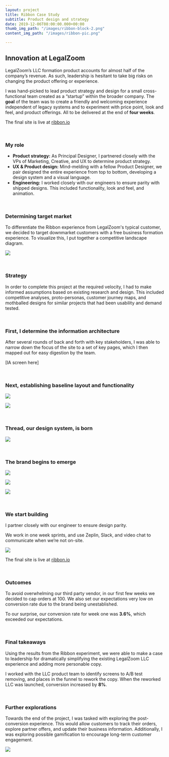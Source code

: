 ```yaml
---
layout: project
title: Ribbon Case Study
subtitle: Product design and strategy
date: 2019-12-06T08:00:00.000+00:00
thumb_img_path: "/images/ribbon-block-2.png"
content_img_path: "/images/ribbon-pic.png"

---
```

## Innovation at LegalZoom

LegalZoom’s LLC formation product accounts for almost half of the company’s revenue. As such, leadership is hesitant to take big risks on changing the product offering or experience.

I was hand-picked to lead product strategy and design for a small cross-functional team created as a “startup” within the broader company. The **goal** of the team was to create a friendly and welcoming experience independent of legacy systems and to experiment with price point, look and feel, and product offerings. All to be delivered at the end of **four weeks**.

The final site is live at <a href="http://www.ribbon.io" target="_new">ribbon.io</a>

<p>&nbsp;</p>

### My role

* **Product strategy:** As Principal Designer, I partnered closely with the VPs of Marketing, Creative, and UX to determine product strategy.
* **UX & Product design:** Mind-melding with a fellow Product Designer, we pair designed the entire experience from top to bottom, developing a design system and a visual language.
* **Engineering:** I worked closely with our engineers to ensure parity with shipped designs. This included functionality, look and feel, and animation.

<p>&nbsp;</p>

### Determining target market

To differentiate the Ribbon experience from LegalZoom's typical customer, we decided to target downmarket customers with a free business formation experience. To visualize this, I put together a competitive landscape diagram.

![](/images/competitive-landscape-1.png)

<p>&nbsp;</p>

### Strategy

In order to complete this project at the required velocity, I had to make informed assumptions based on existing research and design. This included competitive analyses, proto-personas, customer journey maps, and mothballed designs for similar projects that had been usability and demand tested.

<p>&nbsp;</p>

### First, I determine the information architecture

After several rounds of back and forth with key stakeholders, I was able to narrow down the focus of the site to a set of key pages, which I then mapped out for easy digestion by the team.

\[IA screen here\]

<p>&nbsp;</p>

### Next, establishing baseline layout and functionality

![](/images/ribbon-sketch.png)

![](/images/ribbon-layout.png)

<p>&nbsp;</p>

### Thread, our design system, is born

![](/images/thread.png)

<p>&nbsp;</p>

### The brand begins to emerge

![](/images/ribbon-mobile-01.png)

![](/images/ribbon-mobile-02.png)

![](/images/ribbon-desktop-01.png)

<p>&nbsp;</p>

### We start building

I partner closely with our engineer to ensure design parity.

We work in one week sprints, and use Zeplin, Slack, and video chat to communicate when we’re not on-site.

![](/images/ribbon-launch.png)

The final site is live at <a href="http://www.ribbon.io" target="_new">ribbon.io</a>

<p>&nbsp;</p>

### Outcomes

To avoid overwhelming our third party vendor, in our first few weeks we decided to cap orders at 100. We also set our expectations very low on conversion rate due to the brand being unestablished.

To our surprise, our conversion rate for week one was **3.6%**, which exceeded our expectations.

<p>&nbsp;</p>

### Final takeaways

Using the results from the Ribbon experiment, we were able to make a case to leadership for dramatically simplifying the existing LegalZoom LLC experience and adding more personable copy.

I worked with the LLC product team to identify screens to A/B test removing, and places in the funnel to rework the copy. When the reworked LLC was launched, conversion increased by **8%**.

<p>&nbsp;</p>

### Further explorations

Towards the end of the project, I was tasked with exploring the post-conversion experience. This would allow customers to track their orders, explore partner offers, and update their business information. Additionally, I was exploring possible gamification to encourage long-term customer engagement.

![](/images/ribbon-dashboard.png)